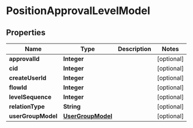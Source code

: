 

# PositionApprovalLevelModel


## Properties

| Name | Type | Description | Notes |
|------------ | ------------- | ------------- | -------------|
|**approvalId** | **Integer** |  |  [optional] |
|**cid** | **Integer** |  |  [optional] |
|**createUserId** | **Integer** |  |  [optional] |
|**flowId** | **Integer** |  |  [optional] |
|**levelSequence** | **Integer** |  |  [optional] |
|**relationType** | **String** |  |  [optional] |
|**userGroupModel** | [**UserGroupModel**](UserGroupModel.md) |  |  [optional] |



